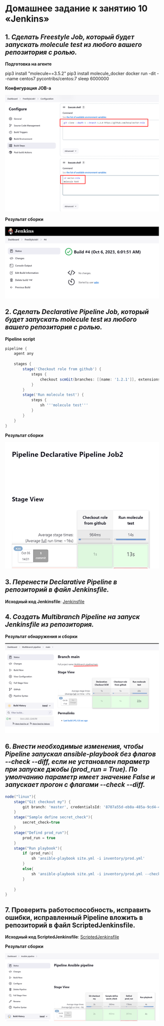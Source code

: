 # Домашнее задание к занятию 10 «Jenkins»

## 1. *Сделать Freestyle Job, который будет запускать molecule test из любого вашего репозитория с ролью.*

**Подготовка на агенте**

pip3 install "molecule==3.5.2"
pip3 install molecule_docker
docker run -dit --name centos7 pycontribs/centos:7 sleep 6000000

**Конфигурация JOB-а**

![cicd10-task1-1](./home_work/cicd_10/screenshots/Screenshot_1.png)

**Результат сборки**

![cicd10-task1-2](./home_work/cicd_10/screenshots/Screenshot_2.png)



## 2. *Сделать Declarative Pipeline Job, который будет запускать molecule test из любого вашего репозитория с ролью.*

**Pipeline script**

```Groovy
pipeline {
    agent any

    stages {
        stage('Checkout role from github') {
            steps {
                checkout scmGit(branches: [[name: '1.2.1']], extensions: [], userRemoteConfigs: [[url: 'https://github.com/bova/vector-role/']])
            }
        }
        stage('Run molecule test') {
            steps {
                sh '''molecule test'''
            }
        }
    }
}

```

**Результат сборки**

![cicd10-task2-1](./home_work/cicd_10/screenshots/Screenshot_3.png)


## 3. *Перенести Declarative Pipeline в репозиторий в файл Jenkinsfile.*

**Исходный код Jenkinsfile**: [Jenkinsfile](./home_work/cicd_10/task3/Jenkinsfile)


## 4. *Создать Multibranch Pipeline на запуск Jenkinsfile из репозитория.*

**Результат обнаружения и сборки**

![cicd10-task4-1](./home_work/cicd_10/screenshots/Screenshot_4.png)

## 6. *Внести необходимые изменения, чтобы Pipeline запускал ansible-playbook без флагов --check --diff, если не установлен параметр при запуске джобы (prod_run = True). По умолчанию параметр имеет значение False и запускает прогон с флагами --check --diff.*

```Groovy
node("linux"){
    stage("Git checkout my") {
        git branch: 'master', credentialsId: '8707a55d-eb8a-485a-9cd4-47a0038ef384', url: 'git@github.com:aragastmatb/example-playbook.git'
    }
    stage("Sample define secret_check"){
        secret_check=true
    }
    stage("Defind prod_run"){
        prod_run = true
    }
    stage("Run playbook"){
        if (prod_run){
            sh 'ansible-playbook site.yml -i inventory/prod.yml'
        }
        else{ 
            sh 'ansible-playbook site.yml -i inventory/prod.yml --check --diff'
        }
        
    }
}
```


## 7. Проверить работоспособность, исправить ошибки, исправленный Pipeline вложить в репозиторий в файл ScriptedJenkinsfile.

**Исходный код ScriptedJenkinsfile**: [ScriptedJenkinsfile](./home_work/cicd_10/task7/ScriptedJenkinsfile)

**Результат сборки**

![cicd10-task7-1](./home_work/cicd_10/screenshots/Screenshot_7.png)